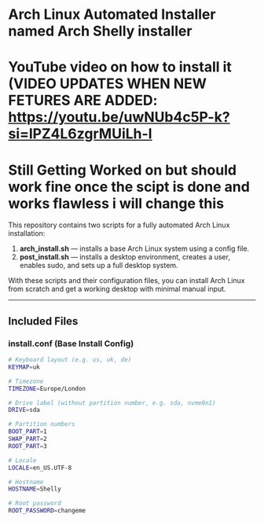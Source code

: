 # Arch Linux Automated Installer named Arch Shelly installer

# YouTube video on how to install it (VIDEO UPDATES WHEN NEW FETURES ARE ADDED: https://youtu.be/uwNUb4c5P-k?si=lPZ4L6zgrMUiLh-I

# Still Getting Worked on but should work fine once the scipt is done and works flawless i will change this

This repository contains two scripts for a fully automated Arch Linux installation:

1. **arch_install.sh** — installs a base Arch Linux system using a config file.
2. **post_install.sh** — installs a desktop environment, creates a user, enables sudo, and sets up a full desktop system.

With these scripts and their configuration files, you can install Arch Linux from scratch and get a working desktop with minimal manual input.

---

## Included Files

### install.conf (Base Install Config)
```bash
# Keyboard layout (e.g. us, uk, de)
KEYMAP=uk

# Timezone
TIMEZONE=Europe/London

# Drive label (without partition number, e.g. sda, nvme0n1)
DRIVE=sda

# Partition numbers
BOOT_PART=1
SWAP_PART=2
ROOT_PART=3

# Locale
LOCALE=en_US.UTF-8

# Hostname
HOSTNAME=Shelly

# Root password
ROOT_PASSWORD=changeme
